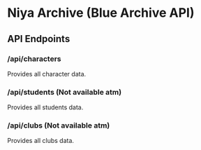 # Niya Archive (Blue Archive API)

## API Endpoints

### /api/characters
Provides all character data.

### /api/students (Not available atm)
Provides all students data.

### /api/clubs (Not available atm)
Provides all clubs data.
